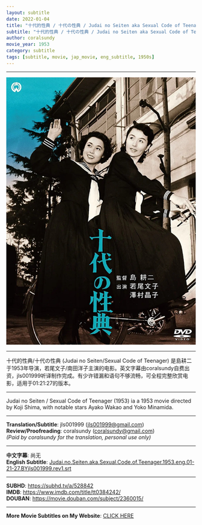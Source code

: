 ```yaml
---
layout: subtitle
date: 2022-01-04
title: "十代的性典 / 十代の性典 / Judai no Seiten aka Sexual Code of Teenager 1953 Subtitle (English)"
subtitle: "十代的性典 / 十代の性典 / Judai no Seiten aka Sexual Code of Teenager 1953 Subtitle (English)"
author: coralsundy
movie_year: 1953
category: subtitle
tags: [subtitle, movie, jap_movie, eng_subtitle, 1950s]
---
```


------

<img src="../assets/tt0384242.jpg" alt="tt0384242_cover_art" />

------

十代的性典/十代の性典 (Judai no Seiten/Sexual Code of Teenager) 是島耕二于1953年导演，若尾文子/南田洋子主演的电影。英文字幕由coralsundy自费出资，jls001999听译制作完成。有少许错漏和语句不够流畅，可全程完整欣赏电影，适用于01:21:27的版本。

------

Judai no Seiten / Sexual Code of Teenager (1953) ia a 1953 movie directed by Koji Shima, with notable stars Ayako Wakao and Yoko Minamida.

------

**Translation/Subtitle**: jls001999 (jls001999@gmail.com)<br>
**Review/Proofreading**: coralsundy (coralsundy@gmail.com)<br>
*(Paid by coralsundy for the translation, personal use only)*

------

**中文字幕**: 尚无<br>
**English Subtitle**: [Judai.no.Seiten.aka.Sexual.Code.of.Teenager.1953.eng.01-21-27.BYjls001999.rev1.srt](../subtitles/Judai.no.Seiten.aka.Sexual.Code.of.Teenager.1953.eng.01-21-27.BYjls001999.rev1.srt)

------

**SUBHD**: <https://subhd.tv/a/528842><br>
**IMDB**: <https://www.imdb.com/title/tt0384242/><br>
**DOUBAN**: <https://movie.douban.com/subject/2360015/>

------

**More Movie Subtitles on My Website**: <a href='{% post_url 2021-01-10-subtitles-summary-list %}'>CLICK HERE</a>


